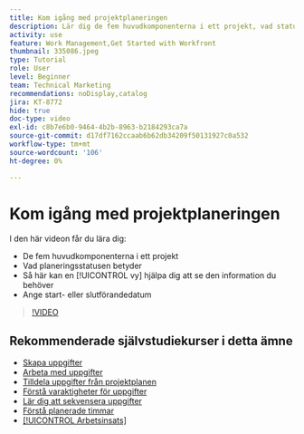 ```yaml
---
title: Kom igång med projektplaneringen
description: Lär dig de fem huvudkomponenterna i ett projekt, vad statusen innebär, hur en [!UICONTROL vy] kan hjälpa dig att se relevant information och hur du ställer in start- eller förfallodatum.
activity: use
feature: Work Management,Get Started with Workfront
thumbnail: 335086.jpeg
type: Tutorial
role: User
level: Beginner
team: Technical Marketing
recommendations: noDisplay,catalog
jira: KT-8772
hide: true
doc-type: video
exl-id: c8b7e6b0-9464-4b2b-8963-b2184293ca7a
source-git-commit: d17df7162ccaab6b62db34209f50131927c0a532
workflow-type: tm+mt
source-wordcount: '106'
ht-degree: 0%

---
```


# Kom igång med projektplaneringen

I den här videon får du lära dig:

* De fem huvudkomponenterna i ett projekt
* Vad planeringsstatusen betyder
* Så här kan en [!UICONTROL vy] hjälpa dig att se den information du behöver
* Ange start- eller slutförandedatum

>[!VIDEO](https://video.tv.adobe.com/v/335086/?quality=12&learn=on&enablevpops)

## Rekommenderade självstudiekurser i detta ämne

* [Skapa uppgifter](/help/manage-work/tasks/how-to-create-tasks.md)
* [Arbeta med uppgifter](/help/manage-work/tasks/work-with-tasks.md)
* [Tilldela uppgifter från projektplanen](/help/manage-work/tasks/assign-tasks-from-the-project-plan.md)
* [Förstå varaktigheter för uppgifter](/help/manage-work/tasks/understand-task-durations.md)
* [Lär dig att sekvensera uppgifter](/help/manage-work/tasks/learn-to-sequence-tasks.md)
* [Förstå planerade timmar](/help/manage-work/tasks/understand-planned-hours.md)
* [[!UICONTROL Arbetsinsats]](/help/manage-work/tasks/understand-work-effort.md)
